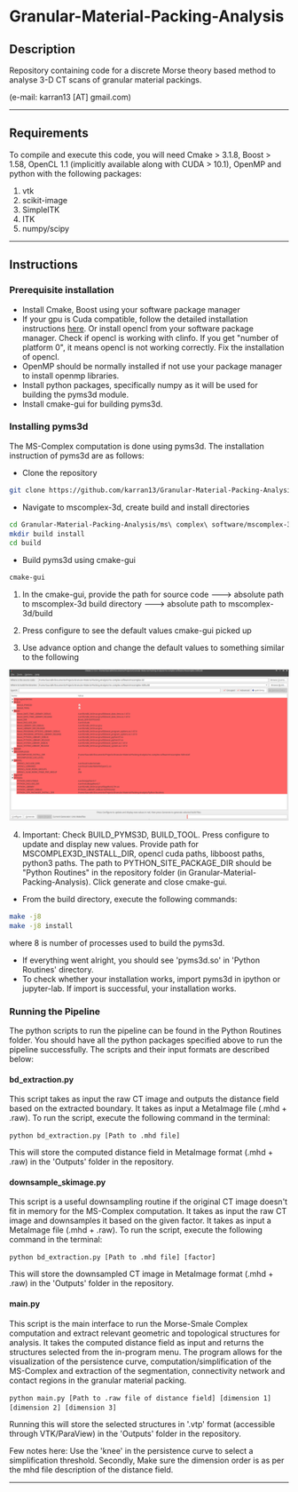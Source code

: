 # Granular-Material-Packing-Analysis

## Description 

Repository containing code for a discrete Morse theory based method to analyse 3-D CT scans of granular material packings. 

(e-mail: karran13 [AT] gmail.com)

---

## Requirements

To compile and execute this code, you will need Cmake > 3.1.8, Boost > 1.58, OpenCL 1.1 (implicitly available along with CUDA > 10.1), OpenMP and python with the following packages: 

1. vtk
2. scikit-image
3. SimpleITK
4. ITK
5. numpy/scipy

---

## Instructions

### Prerequisite installation
* Install Cmake, Boost using your software package manager
* If your gpu is Cuda compatible, follow the detailed installation instructions [here](https://docs.nvidia.com/cuda/cuda-installation-guide-linux/index.html). Or install opencl from your software package manager. Check if opencl is working with clinfo. If you get "number of platform 0", it means opencl is not working correctly. Fix the installation of opencl.
* OpenMP should be normally installed if not use your package manager to install openmp libraries.
* Install python packages, specifically numpy as it will be used for building the pyms3d module.
* Install cmake-gui for building pyms3d.

### Installing pyms3d

The MS-Complex computation is done using pyms3d. The installation instruction of pyms3d are as follows:

* Clone the repository

```sh
git clone https://github.com/karran13/Granular-Material-Packing-Analysis 
```

* Navigate to mscomplex-3d, create build and install directories

```sh
cd Granular-Material-Packing-Analysis/ms\ complex\ software/mscomplex-3d/
mkdir build install
cd build
```

* Build pyms3d using cmake-gui

```sh
cmake-gui
```

1. In the cmake-gui, provide the path for
 source code ---> absolute path to mscomplex-3d 
 build directory ---> absolute path to mscomplex-3d/build

2. Press configure to see the default values cmake-gui picked up
3. Use advance option and change the default values to something similar to the following

![cmake-gui options](./Extras/cmake-gui.png)

4. Important:
 Check BUILD_PYMS3D, BUILD_TOOL. Press configure to update and display new values.
 Provide path for MSCOMPLEX3D_INSTALL_DIR, opencl cuda paths, libboost paths, python3 paths.
 The path to PYTHON_SITE_PACKAGE_DIR should be "Python Routines" in the repository folder (in Granular-Material-Packing-Analysis).
 Click generate and close cmake-gui.

* From the build directory, execute the following commands:

```sh
make -j8
make -j8 install
```

where 8 is number of processes used to build the pyms3d.

* If everything went alright, you should see 'pyms3d.so' in 'Python Routines' directory.
* To check whether your installation works, import pyms3d in ipython or jupyter-lab. If import is successful, your installation works.

### Running the Pipeline

The python scripts to run the pipeline can be found in the Python Routines folder. You should have all the python packages specified above to run the pipeline successfully. The scripts and their input formats are described below:

#### bd_extraction.py 

This script takes as input the raw CT image and outputs the distance field based on the extracted boundary. It takes as input a MetaImage file (.mhd + .raw). To run the script, execute the following command in the terminal: 

`python bd_extraction.py [Path to .mhd file]` 

This will store the computed distance field in MetaImage format (.mhd + .raw) in the 'Outputs' folder in the repository.

#### downsample_skimage.py 

This script is a useful downsampling routine if the original CT image doesn't fit in memory for the MS-Complex computation. It takes as input the raw CT image and downsamples it based on the given factor. It takes as input a MetaImage file (.mhd + .raw). To run the script, execute the following command in the terminal: 

`python bd_extraction.py [Path to .mhd file] [factor]` 

This will store the downsampled CT image in MetaImage format (.mhd + .raw) in the 'Outputs' folder in the repository.

#### main.py 

This script is the main interface to run the Morse-Smale Complex computation and extract relevant geometric and topological structures for analysis. It takes the computed distance field as input and returns the structures selected from the in-program menu. The program allows for the visualization of the persistence curve, computation/simplification of the MS-Complex and extraction of the segmentation, connectivity network and contact regions in the granular material packing.  

`python main.py [Path to .raw file of distance field] [dimension 1] [dimension 2] [dimension 3]` 

Running this will store the selected structures in '.vtp' format (accessible through VTK/ParaView) in the 'Outputs' folder in the repository.

Few notes here: Use the 'knee' in the persistence curve to select a simplification threshold. Secondly, Make sure the dimension order is as per the mhd file description of the distance field.

---
